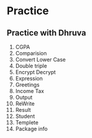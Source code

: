 # Practice
## Practice with Dhruva
1. CGPA
2. Comparision
3. Convert Lower Case
4. Double triple
5. Encrypt Decrypt
6. Expression
7. Greetings
8. Income Tax
9. Output
10. ReWrite
11. Result
12. Student
13. Templete
14. Package info
